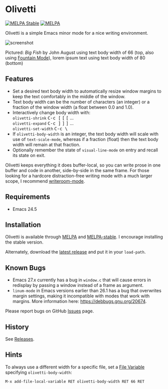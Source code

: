 Olivetti
========

[![MELPA Stable](https://stable.melpa.org/packages/olivetti-badge.svg)](https://stable.melpa.org/#/olivetti)
[![MELPA](https://melpa.org/packages/olivetti-badge.svg)](https://melpa.org/#/olivetti)

Olivetti is a simple Emacs minor mode for a nice writing environment.

![screenshot](https://github.com/rnkn/olivetti/raw/master/screenshots/01.png)

Pictured: *Big Fish* by John August using text body width of 66
(top, also using [Fountain Mode]), lorem ipsum text using text body
width of 80 (bottom)

[fountain mode]: https://github.com/rnkn/fountain-mode

Features
--------

- Set a desired text body width to automatically resize window margins
  to keep the text comfortably in the middle of the window.
- Text body width can be the number of characters (an integer) or a
  fraction of the window width (a float between 0.0 and 1.0).
- Interactively change body width with:  
  `olivetti-shrink` <kbd>C-c [</kbd> <kbd>[</kbd> <kbd>[</kbd> ...  
  `olivetti-expand` <kbd>C-c ]</kbd> <kbd>]</kbd> <kbd>]</kbd> ...  
  `olivetti-set-width` <kbd>C-c \ </kbd>
- If `olivetti-body-width` is an integer, the text body width will scale
  with use of `text-scale-mode`, whereas if a fraction (float) then the
  text body width will remain at that fraction.
- Optionally remember the state of `visual-line-mode` on entry and
  recall its state on exit.

Olivetti keeps everything it does buffer-local, so you can write prose in one
buffer and code in another, side-by-side in the same frame. For those looking
for a hardcore distraction-free writing mode with a much larger scope, I
recommend [writeroom-mode][].

[writeroom-mode]: https://github.com/joostkremers/writeroom-mode "Writeroom Mode"

Requirements
------------

- Emacs 24.5

Installation
------------

Olivetti is available through [MELPA] and [MELPA-stable]. I
encourage installing the stable version.

Alternately, download the [latest release] and put it in your
`load-path`.

[melpa]: https://melpa.org/ "MELPA"
[melpa-stable]: https://stable.melpa.org/ "MELPA Stable"
[latest release]: https://github.com/rnkn/olivetti/releases/latest "Olivetti latest release"

Known Bugs
----------

- Emacs 27.x currently has a bug in `window.c` that will cause errors in
  redisplay by passing a window instead of a frame as argument.
- `linum-mode` in Emacs versions earlier than 26.1 has a bug that overwrites
  margin settings, making it incompatible with modes that work with margins.
  More information here: <https://debbugs.gnu.org/20674>.

Please report bugs on GitHub [Issues] page.

[issues]: https://github.com/rnkn/olivetti/issues "Olivetti issues"

History
-------

See [Releases].

[releases]: https://github.com/rnkn/olivetti/releases "Olivetti releases"

Hints
-----

To always use a different width for a specific file, set a [File Variable]
specifying `olivetti-body-width`:

    M-x add-file-local-variable RET olivetti-body-width RET 66 RET

[file variable]: https://www.gnu.org/software/emacs/manual/html_node/emacs/File-Variables.html "File Variables"
